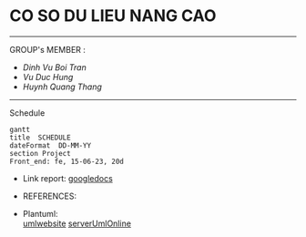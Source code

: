 # CO SO DU LIEU NANG CAO
---
GROUP's MEMBER : 
- *Dinh Vu Boi Tran*
- *Vu Duc Hung*
- *Huynh Quang Thang*

---
Schedule <br>


```mermaid
gantt
title  SCHEDULE 
dateFormat  DD-MM-YY 
section Project
Front_end: fe, 15-06-23, 20d

```

- Link report:
[googledocs](https://docs.google.com/document/d/10Ywe8_p5Un8TfwsBL2zldWRSQBtuAY6SXpbJkyY2WGQ/edit?fbclid=IwAR0t4Cq8tTbpUlO83j_M2TvWGkr2JZFWmOztYuhHrL1IeCfpJcJPYvUkAK8)

- REFERENCES: <br>
 - Plantuml:<br>
 [umlwebsite]( https://plantuml.com/ie-diagram )
 [serverUmlOnline](https://www.plantuml.com/plantuml/uml/SyfFKj2rKt3CoKnELR1Io4ZDoSa70000)




